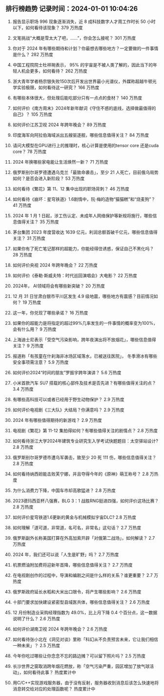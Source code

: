 
## 排行榜趋势 记录时间：2024-01-01 10:04:26
  
  1. 报告显示职场 996 现象逐渐消失，近 8 成科技数字人才周工作时长 50 小时以下，如何看待该现象？ 379 万热度
    
  2. 文笔挑战“大概是雪太大了吧，......”，你会怎么接呢？ 301 万热度
    
  3. 你对于 2024 年有哪些期待和计划？你最想去哪些地方？一定要做的一件事情是什么？ 282 万热度
    
  4. 中国工程院院士杜祥琬表示， 95% 的宇宙是不被人类了解的，因此当下的年轻人机会更多，如何看待？ 262 万热度
    
  5. 浙大青年学者杨宗银失败150次后开发出世界最小光谱仪，外媒称超越牛顿光学实验极限，如何看待这一研究？ 166 万热度
    
  6. 有哪些本体很大，但处理后能吃部分只有一点点的食材？ 140 万热度
    
  7. 如何评价《南方周末》2024年新年献词《守住不惑的底线，选择做最值得的自己》？ 105 万热度
    
  8. 如何评价江苏卫视 2024 年跨年晚会？ 89 万热度
    
  9. 印度海军向阿拉伯海域派出五艘驱逐舰，哪些信息值得关注？ 84 万热度
    
  10. 请问大模型在GPU进行上的推理时，核心计算是使用的tensor core 还是cuda core？ 78 万热度
    
  11. 2024 年换哪些家电能让生活焕然一新？ 71 万热度
    
  12. 俄罗斯别尔哥罗德遭遇乌克兰「最致命袭击」，至少 21 人死亡，目前俄乌局势如何？是否会进入新阶段？ 53 万热度
    
  13. 如何看待《繁花》第 11、12 集中出现的职场背刺？ 46 万热度
    
  14. 如何看待《崩坏：星穹铁道》1.6剧情中，阮·梅的造物“猫猫糕”和“烧麦狗”？ 41 万热度
    
  15. 2024 年 1 月 1 日起，涉工伤认定、未成年人网络保护等新规将施行，哪些信息值得关注？ 35 万热度
    
  16. 茅台集团 2023 年度营收达 1639 亿元，利润总额首破千亿元，哪些信息值得关注？ 31 万热度
    
  17. 如果你有了死亡笔记那样的超能力，你能经得住诱惑，保证自己不黑化吗？ 28 万热度
    
  18. 如何评价央视 2024 年跨年晚会？ 22 万热度
    
  19. 如何评价《泰勒·斯威夫特：时代巡回演唱会》大电影？ 22 万热度
    
  20. 2024年， AI领域将会有哪些新突破？ 20 万热度
    
  21. 12 月 31 日甘肃白银市平川区发生 4.9 级地震，哪些地方有震感？目前情况如何？ 19 万热度
    
  22. 这一年，你兑现了哪些承诺？ 16 万热度
    
  23. 如果你的超能力是将指定的超过99%几率发生的一件事情的概率变为100%，会有什么用？ 9 万热度
    
  24. 上海迪士尼表示「受空气污染影响，跨年夜演出将不放烟花」，哪些信息值得关注？ 9 万热度
    
  25. 报道称「有孩童在什刹海非冰场区域落水，已被送往医院」， 冬季滑冰有哪些安全事项需注意？ 5.9 万热度
    
  26. 如何评价2024“时间的朋友”罗振宇跨年演讲？ 5.6 万热度
    
  27. 小米首款汽车 SU7 搭载的核心部件及技术是否先进？有哪些值得关注的点？ 3.4 万热度
    
  28. 有哪些高科技可以或者已经用于野生动物保护？ 2.9 万热度
    
  29. 如何评价电视剧《三大队》大结局？你满意吗？ 2.9 万热度
    
  30. 2024 年有哪些值得期待的新游戏？ 2.9 万热度
    
  31. 电视剧《繁花》第 11-12 集拍得如何？有哪些值得关注的剧情点？ 2.8 万热度
    
  32. 如何看待浙江大学2024年建筑专业研究生入学考试快题题目：太空驿站设计? 2.8 万热度
    
  33. 俄罗斯别尔哥罗德市遭乌军袭击，致至少 20 死 111 伤，哪些信息值得关注？ 2.8 万热度
    
  34. 如何看待纳西妲能击败芙宁娜，并且夺得今年的《原神》萌王称号？ 2.8 万热度
    
  35. 为什么消费力下降，中国车市却高歌猛进？ 2.8 万热度
    
  36. 2023德玛西亚杯八强赛，BLG 3：1 战胜RNG挺进四强，如何评价这场比赛？ 2.8 万热度
    
  37. 如何评价星穹铁道1.6更新的黄金与机械模拟宇宙DLC? 2.8 万热度
    
  38. 如何理解「道可道，非常道，名可名，非常名」这句话？ 2.7 万热度
    
  39. 俄罗斯副外长称美国打算在外高加索开辟「对俄第二战场」，如何解读？ 2.7 万热度
    
  40. 2024 年，我们还可以说「人生是旷野」吗？ 2.7 万热度
    
  41. 机票燃油附加费将迎新年首降，哪些信息值得关注？ 2.7 万热度
    
  42. 在电视剧创作的过程中，导演和编剧之间是什么样的关系？谁更重要？ 2.7 万热度
    
  43. 俄罗斯政府延长水稻和大米出口限令，将产生哪些影响？ 2.6 万热度
    
  44. 十部门要求加快建设紧密型县域医共体，哪些信息值得关注？ 2.6 万热度
    
  45. 12 月份制造业采购经理指数为 49.0%，比上月下降 0.4 个百分点，这一数据说明了什么？ 2.6 万热度
    
  46. 如何评价湖南卫视 2024 年跨年晚会？ 2.6 万热度
    
  47. 如何看待张小北在《洞见对谈》里称「科幻从不负责预言未来，它让我们相信一种未来」？ 2.5 万热度
    
  48. 今年你吃过哪些让你念念不忘的路边摊？可以留下照片吗？ 2.5 万热度
    
  49. 长沙世界之窗取消跨年烟花燃放，称「空气污染严重，园区增加了放气球活动」，如何看待此事？ 热度累计中
    
  50. 用C/C++实现游戏服务器，由于没有反射，服务器收到消息后该怎么快速地将消息转交给对应的处理函数呢？ 热度累计中
    